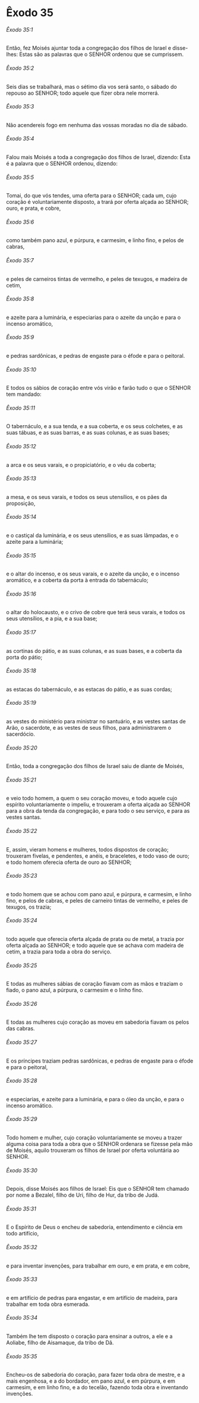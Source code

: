 # Êxodo 35

###### Êxodo 35:1

Então, fez Moisés ajuntar toda a congregação dos filhos de Israel e disse-lhes: Estas são as palavras que o SENHOR ordenou que se cumprissem.

###### Êxodo 35:2

Seis dias se trabalhará, mas o sétimo dia vos será santo, o sábado do repouso ao SENHOR; todo aquele que fizer obra nele morrerá.

###### Êxodo 35:3

Não acendereis fogo em nenhuma das vossas moradas no dia de sábado.

###### Êxodo 35:4

Falou mais Moisés a toda a congregação dos filhos de Israel, dizendo: Esta é a palavra que o SENHOR ordenou, dizendo:

###### Êxodo 35:5

Tomai, do que vós tendes, uma oferta para o SENHOR; cada um, cujo coração é voluntariamente disposto, a trará por oferta alçada ao SENHOR; ouro, e prata, e cobre,

###### Êxodo 35:6

como também pano azul, e púrpura, e carmesim, e linho fino, e pelos de cabras,

###### Êxodo 35:7

e peles de carneiros tintas de vermelho, e peles de texugos, e madeira de cetim,

###### Êxodo 35:8

e azeite para a luminária, e especiarias para o azeite da unção e para o incenso aromático,

###### Êxodo 35:9

e pedras sardônicas, e pedras de engaste para o éfode e para o peitoral.

###### Êxodo 35:10

E todos os sábios de coração entre vós virão e farão tudo o que o SENHOR tem mandado:

###### Êxodo 35:11

O tabernáculo, e a sua tenda, e a sua coberta, e os seus colchetes, e as suas tábuas, e as suas barras, e as suas colunas, e as suas bases;

###### Êxodo 35:12

a arca e os seus varais, e o propiciatório, e o véu da coberta;

###### Êxodo 35:13

a mesa, e os seus varais, e todos os seus utensílios, e os pães da proposição,

###### Êxodo 35:14

e o castiçal da luminária, e os seus utensílios, e as suas lâmpadas, e o azeite para a luminária;

###### Êxodo 35:15

e o altar do incenso, e os seus varais, e o azeite da unção, e o incenso aromático, e a coberta da porta à entrada do tabernáculo;

###### Êxodo 35:16

o altar do holocausto, e o crivo de cobre que terá seus varais, e todos os seus utensílios, e a pia, e a sua base;

###### Êxodo 35:17

as cortinas do pátio, e as suas colunas, e as suas bases, e a coberta da porta do pátio;

###### Êxodo 35:18

as estacas do tabernáculo, e as estacas do pátio, e as suas cordas;

###### Êxodo 35:19

as vestes do ministério para ministrar no santuário, e as vestes santas de Arão, o sacerdote, e as vestes de seus filhos, para administrarem o sacerdócio.

###### Êxodo 35:20

Então, toda a congregação dos filhos de Israel saiu de diante de Moisés,

###### Êxodo 35:21

e veio todo homem, a quem o seu coração moveu, e todo aquele cujo espírito voluntariamente o impeliu, e trouxeram a oferta alçada ao SENHOR para a obra da tenda da congregação, e para todo o seu serviço, e para as vestes santas.

###### Êxodo 35:22

E, assim, vieram homens e mulheres, todos dispostos de coração; trouxeram fivelas, e pendentes, e anéis, e braceletes, e todo vaso de ouro; e todo homem oferecia oferta de ouro ao SENHOR;

###### Êxodo 35:23

e todo homem que se achou com pano azul, e púrpura, e carmesim, e linho fino, e pelos de cabras, e peles de carneiro tintas de vermelho, e peles de texugos, os trazia;

###### Êxodo 35:24

todo aquele que oferecia oferta alçada de prata ou de metal, a trazia por oferta alçada ao SENHOR; e todo aquele que se achava com madeira de cetim, a trazia para toda a obra do serviço.

###### Êxodo 35:25

E todas as mulheres sábias de coração fiavam com as mãos e traziam o fiado, o pano azul, a púrpura, o carmesim e o linho fino.

###### Êxodo 35:26

E todas as mulheres cujo coração as moveu em sabedoria fiavam os pelos das cabras.

###### Êxodo 35:27

E os príncipes traziam pedras sardônicas, e pedras de engaste para o éfode e para o peitoral,

###### Êxodo 35:28

e especiarias, e azeite para a luminária, e para o óleo da unção, e para o incenso aromático.

###### Êxodo 35:29

Todo homem e mulher, cujo coração voluntariamente se moveu a trazer alguma coisa para toda a obra que o SENHOR ordenara se fizesse pela mão de Moisés, aquilo trouxeram os filhos de Israel por oferta voluntária ao SENHOR.

###### Êxodo 35:30

Depois, disse Moisés aos filhos de Israel: Eis que o SENHOR tem chamado por nome a Bezalel, filho de Uri, filho de Hur, da tribo de Judá.

###### Êxodo 35:31

E o Espírito de Deus o encheu de sabedoria, entendimento e ciência em todo artifício,

###### Êxodo 35:32

e para inventar invenções, para trabalhar em ouro, e em prata, e em cobre,

###### Êxodo 35:33

e em artifício de pedras para engastar, e em artifício de madeira, para trabalhar em toda obra esmerada.

###### Êxodo 35:34

Também lhe tem disposto o coração para ensinar a outros, a ele e a Aoliabe, filho de Aisamaque, da tribo de Dã.

###### Êxodo 35:35

Encheu-os de sabedoria do coração, para fazer toda obra de mestre, e a mais engenhosa, e a do bordador, em pano azul, e em púrpura, e em carmesim, e em linho fino, e a do tecelão, fazendo toda obra e inventando invenções.

